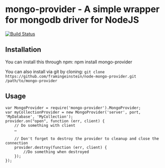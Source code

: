 mongo-provider - A simple wrapper for mongodb driver for NodeJS
====================
[![Build Status](https://secure.travis-ci.org/framingeinstein/node-mongo-provider.png)](http://travis-ci.org/framingeinstein/node-mongo-provider)

Installation
------------
You can install this through npm: npm install mongo-provider

You can also install via git by cloning: `git clone https://github.com/framingeinstein/node-mongo-provider.git /path/to/mongo-provider`

Usage
-----


    var MongoProvider = require('mongo-provider').MongoProvider;
    var myCollectionProvider = new MongoProvider('server', port, 'MyDatabase', 'MyCollection');
    provider.on("open", function (err, client) {
	    // Do something with client
        …
	
        // Don't forget to destroy the provider to cleanup and close the connection
        provider.destroy(function (err, client) {
            //Do something when destroyed
        });
    });